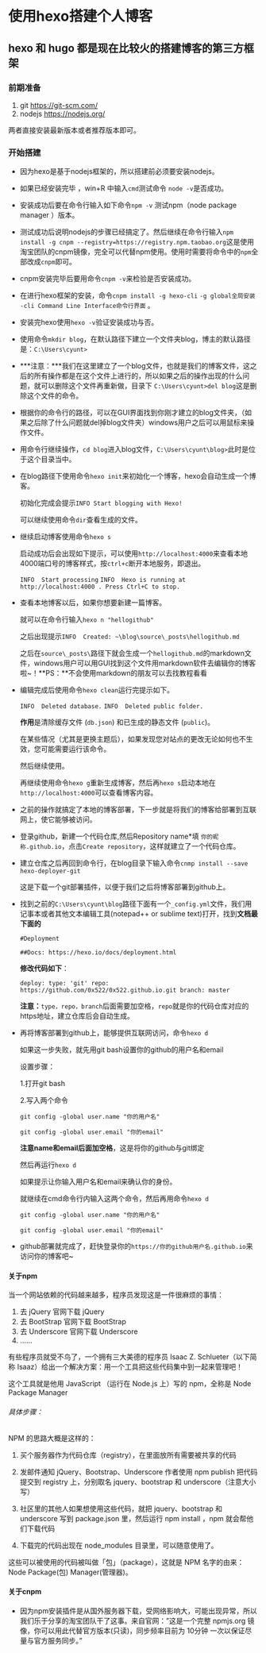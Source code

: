 # 使用hexo搭建个人博客

## hexo 和 hugo 都是现在比较火的搭建博客的第三方框架

### 前期准备

1. git	https://git-scm.com/
2. nodejs  https://nodejs.org/

两者直接安装最新版本或者推荐版本即可。

### 开始搭建

- 因为hexo是基于nodejs框架的，所以搭建前必须要安装nodejs。

- 如果已经安装完毕 ，win+R 中输入`cmd`测试命令 `node -v`是否成功。

- 安装成功后要在命令行输入如下命令`npm -v` 测试npm（node package manager ）版本。

- 测试成功后说明nodejs的步骤已经搞定了。然后继续在命令行输入`npm install -g cnpm --registry=https://registry.npm.taobao.org`这是使用淘宝团队的cnpm镜像，完全可以代替npm使用。使用时需要将命令中的`npm`全部改成`cnpm`即可。

- cnpm安装完毕后要用命令`cnpm -v`来检验是否安装成功。

- 在进行hexo框架的安装，命令`cnpm install -g hexo-cli` `-g global全局安装 -cli Command Line Interface命令行界面` 。

- 安装完hexo使用`hexo -v`验证安装成功与否。

- 使用命令`mkdir blog`，在默认路径下建立一个文件夹blog，博主的默认路径是：`C:\Users\cyunt>`

- ***注意：***我们在这里建立了一个blog文件，也就是我们的博客文件，这之后的所有操作都是在这个文件上进行的，所以如果之后的操作出现的什么问题，就可以删除这个文件再重新做，目录下 `C:\Users\cyunt>del blog`这是删除这个文件的命令。

- 根据你的命令行的路径，可以在GUI界面找到你刚才建立的blog文件夹，（如果之后除了什么问题就del掉blog文件夹）windows用户之后可以用鼠标来操作文件。

- 用命令行继续操作，`cd blog`进入blog文件，`C:\Users\cyunt\blog>`此时是位于这个目录当中。

- 在blog路径下使用命令`hexo init`来初始化一个博客，hexo会自动生成一个博客。

  初始化完成会提示`INFO Start blogging with Hexo!`

  可以继续使用命令`dir`查看生成的文件。

- 继续启动博客使用命令`hexo s`

  启动成功后会出现如下提示，可以使用`http://localhost:4000`来查看本地4000端口号的博客样式，按`ctrl+c`断开本地服务，即退出。

  `INFO  Start processing`
  `INFO  Hexo is running at http://localhost:4000 . Press Ctrl+C to stop.`

- 查看本地博客以后，如果你想要新建一篇博客。

  就可以在命令行输入`hexo n "hellogithub"` 

  之后出现提示`INFO  Created: ~\blog\source\_posts\hellogithub.md`

  之后在`source\_posts\`路径下就会生成一个`hellogithub.md`的markdown文件，windows用户可以用GUI找到这个文件用markdown软件去编辑你的博客啦~！**PS：**不会使用markdown的朋友可以去找教程看看

- 编辑完成后使用命令`hexo clean`运行完提示如下。

  `INFO  Deleted database.`
  `INFO  Deleted public folder.`

  **作用**是清除缓存文件 (`db.json`) 和已生成的静态文件 (`public`)。

  在某些情况（尤其是更换主题后），如果发现您对站点的更改无论如何也不生效，您可能需要运行该命令。

  然后继续使用。

  再继续使用命令`hexo g`重新生成博客，然后再`hexo s`启动本地在`http://localhost:4000`可以查看博客内容。

- 之前的操作就搞定了本地的博客部署，下一步就是将我们的博客给部署到互联网上，使它能够被访问。

- 登录github，新建一个代码仓库,然后Repository name*填 `你的昵称.github.io`，点击`Create repository`，这样就建立了一个代码仓库。

- 建立仓库之后再回到命令行，在blog目录下输入命令`cnmp install --save hexo-deployer-git`

  这是下载一个git部署插件，以便于我们之后将博客部署到github上。

- 找到之前的`C:\Users\cyunt\blog`路径下面有一个`_config.yml`文件，我们用记事本或者其他文本编辑工具(notepad++ or sublime text)打开，找到**文档最下面的**

  `#Deployment`

  `##Docs: https://hexo.io/docs/deployment.html`

  **修改代码如下**：

  `deploy:
    type: 'git'
    repo: https://github.com/0x522/0x522.github.io.git
    branch: master`

  **注意：**`type，repo，branch`后面需要加空格，`repo`就是你的代码仓库对应的https地址，建立仓库后会自动生成。

- 再将博客部署到github上，能够提供互联网访问，命令`hexo d`

  如果这一步失败，就先用git bash设置你的github的用户名和email

  设置步骤：

  1.打开git bash

  2.写入两个命令

  `git config -global user.name "你的用户名"`

  `git config -global user.email "你的email"`

  **注意name和email后面加空格**，这是将你的github与git绑定

  然后再运行`hexo d`

  如果提示让你输入用户名和email来确认你的身份。

  就继续在cmd命令行内输入这两个命令，然后再用命令`hexo d`

  `git config -global user.name "你的用户名"`

  `git config -global user.email "你的email"`

- github部署就完成了，赶快登录你的`https://你的github用户名.github.io`来访问你的博客吧~

  

#### 关于npm

当一个网站依赖的代码越来越多，程序员发现这是一件很麻烦的事情：

1. 去 jQuery 官网下载 jQuery
2. 去 BootStrap 官网下载 BootStrap
3. 去 Underscore 官网下载 Underscore
4. ……

有些程序员就受不鸟了，一个拥有三大美德的程序员 Isaac Z. Schlueter（以下简称 Isaaz）给出一个解决方案：用一个工具把这些代码集中到一起来管理吧！

这个工具就是他用 JavaScript （运行在 Node.js 上）写的 npm，全称是 Node Package Manager

###### 具体步骤：

NPM 的思路大概是这样的：

1. 买个服务器作为代码仓库（registry），在里面放所有需要被共享的代码

2. 发邮件通知 jQuery、Bootstrap、Underscore 作者使用 npm publish 把代码提交到 registry 上，分别取名 jquery、bootstrap 和 underscore（注意大小写）

3. 社区里的其他人如果想使用这些代码，就把 jquery、bootstrap 和 underscore 写到 package.json 里，然后运行 npm install ，npm 就会帮他们下载代码

4. 下载完的代码出现在 node_modules 目录里，可以随意使用了。

这些可以被使用的代码被叫做「包」（package），这就是 NPM 名字的由来：Node Package(包) Manager(管理器)。

#### 关于cnpm

- 因为npm安装插件是从国外服务器下载，受网络影响大，可能出现异常，所以我们乐于分享的淘宝团队干了这事。来自官网：”这是一个完整 npmjs.org 镜像，你可以用此代替官方版本(只读)，同步频率目前为 10分钟 一次以保证尽量与官方服务同步。”
